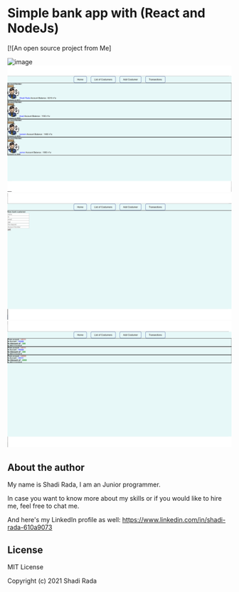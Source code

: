 # Simple bank app with  (React and NodeJs)
[![An open source project from Me]

![image](https://github.com/shakkyr/bank-App-with-react-nodeJS/blob/main/home.png)
![image](https://github.com/shakkyr/bank-App-with-react-nodeJS/blob/main/users.png)
![image](https://github.com/shakkyr/bank-App-with-react-nodeJS/blob/main/add.png)
![image](https://github.com/shakkyr/bank-App-with-react-nodeJS/blob/main/transictions.png)






## About the author

My name is Shadi Rada, I am an Junior programmer.

In case you want to know more about my skills or if you would like to hire me, feel free to chat me.

And here's my LinkedIn profile as well: https://www.linkedin.com/in/shadi-rada-610a9073

## License

MIT License

Copyright (c) 2021 Shadi Rada
